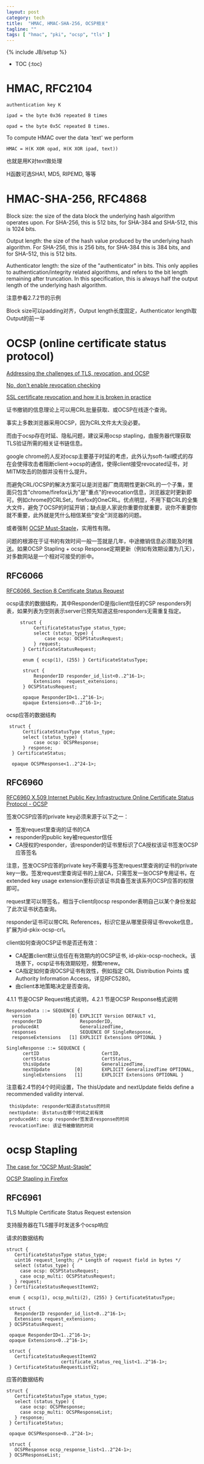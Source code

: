 ```yaml
---
layout: post
category: tech
title:  "HMAC, HMAC-SHA-256, OCSP相关"
tagline: ""
tags: [ "hmac", "pki", "ocsp", "tls" ] 
---
```

{% include JB/setup %}

* TOC
{:toc}

# HMAC, RFC2104

    authentication key K

    ipad = the byte 0x36 repeated B times

    opad = the byte 0x5C repeated B times.

To compute HMAC over the data `text' we perform

    HMAC = H(K XOR opad, H(K XOR ipad, text))

也就是用K对text做处理

H函数可选SHA1, MD5, RIPEMD, 等等

# HMAC-SHA-256, RFC4868

   Block size:  the size of the data block the underlying hash algorithm
      operates upon.  For SHA-256, this is 512 bits, for SHA-384 and
      SHA-512, this is 1024 bits.

   Output length:  the size of the hash value produced by the underlying
      hash algorithm.  For SHA-256, this is 256 bits, for SHA-384 this
      is 384 bits, and for SHA-512, this is 512 bits.

   Authenticator length:  the size of the "authenticator" in bits.  This
      only applies to authentication/integrity related algorithms, and
      refers to the bit length remaining after truncation.  In this
      specification, this is always half the output length of the
      underlying hash algorithm.

注意参看2.7.2节的示例

Block size可以padding对齐，Output length长度固定，Authenticator length取Output的前一半


# OCSP (online certificate status protocol)

[Addressing the challenges of TLS, revocation, and OCSP](https://www.fastly.com/blog/addressing-challenges-tls-revocation-and-ocsp)

[No, don't enable revocation checking](https://www.imperialviolet.org/2014/04/19/revchecking.html)

[SSL certificate revocation and how it is broken in practice](https://medium.com/@alexeysamoshkin/how-ssl-certificate-revocation-is-broken-in-practice-af3b63b9cb3)

证书撤销的信息理论上可以用CRL批量获取、或OCSP在线逐个查询。

事实上多数浏览器采用OCSP，因为CRL文件太大没必要。

而由于ocsp存在时延、隐私问题，建议采用ocsp stapling，由服务器代理获取TLS验证所需的相关证书链信息。

google chrome的人反对ocsp主要基于时延的考虑，此外认为soft-fail模式的存在会使得攻击者阻断client->ocsp的通信，使得client接受revocated证书，对MITM攻击的防御并没有什么提升。

而避免CRL/OCSP的解决方案可以是浏览器厂商周期性更新CRL的一个子集，里面只包含"chrome/firefox认为"是"重点"的revocation信息，浏览器定时更新即可。例如chrome的CRLSet，firefox的OneCRL。优点明显，不用下载CRL的全集大文件，避免了OCSP的时延开销；缺点是人家说你重要你就重要，说你不重要你就不重要，此外就是凭什么相信某些"安全"浏览器的问题。

或者强制 [OCSP Must-Staple](https://scotthelme.co.uk/ocsp-must-staple/)，实用性有限。

问题的根源在于证书的有效时间一般一签就是几年，中途撤销信息必须能及时推送。如果OCSP Stapling + ocsp Response定期更新（例如有效期设置为几天），对多数网站是一个相对可接受的折中。

## RFC6066

[RFC6066, Section 8 Certificate Status Request](https://tools.ietf.org/html/rfc6066#page-14)

ocsp请求的数据结构，其中ResponderID是指client信任的CSP responders列表，如果列表为空则表示server已预先知道这些responders无需重复指定。

         struct {
              CertificateStatusType status_type;
              select (status_type) {
                  case ocsp: OCSPStatusRequest;
              } request;
          } CertificateStatusRequest;

          enum { ocsp(1), (255) } CertificateStatusType;

          struct {
              ResponderID responder_id_list<0..2^16-1>;
              Extensions  request_extensions;
          } OCSPStatusRequest;

          opaque ResponderID<1..2^16-1>;
          opaque Extensions<0..2^16-1>;

ocsp应答的数据结构

     struct {
          CertificateStatusType status_type;
          select (status_type) {
              case ocsp: OCSPResponse;
          } response;
      } CertificateStatus;

      opaque OCSPResponse<1..2^24-1>;

## RFC6960

[RFC6960 X.509 Internet Public Key Infrastructure Online Certificate Status Protocol - OCSP](https://tools.ietf.org/html/rfc6960)

签发OCSP应答的private key必须来源于以下之一：
- 签发request里查询的证书的CA
- responder的public key被requestor信任
- CA授权的responder，该responder的证书里标识了CA授权该证书签发OCSP应答签名

注意，签发OCSP应答的private key不需要与签发request里查询的证书的private key一致。签发request里查询证书的上层CA，只需签发一张OCSP专用证书，在extended key usage extension里标识该证书具备签发该系列OCSP应答的权限即可。

request里可以带签名，相当于client向ocsp responder表明自己以某个身份发起了此次证书状态查询。

responder证书可以带CRL References，标识它是从哪里获得证书revoke信息，扩展为id-pkix-ocsp-crl。

client如何查询OCSP证书是否还有效：
- CA配置client默认信任在有效期内的OCSP证书, id-pkix-ocsp-nocheck。该场景下，ocsp证书有效期较短，频繁renew。
- CA指定如何查询OCSP证书有效性，例如指定 CRL Distribution Points 或 Authority Information Access，详见RFC5280。
- 由client本地策略决定是否查询。

4.1.1 节是OCSP Request格式说明，4.2.1 节是OCSP Response格式说明

    ResponseData ::= SEQUENCE {
      version              [0] EXPLICIT Version DEFAULT v1,
      responderID              ResponderID,
      producedAt               GeneralizedTime,
      responses                SEQUENCE OF SingleResponse,
      responseExtensions   [1] EXPLICIT Extensions OPTIONAL }

    SingleResponse ::= SEQUENCE {
          certID                       CertID,
          certStatus                   CertStatus,
          thisUpdate                   GeneralizedTime,
          nextUpdate         [0]       EXPLICIT GeneralizedTime OPTIONAL,
          singleExtensions   [1]       EXPLICIT Extensions OPTIONAL }


注意看2.4节的4个时间设置，The thisUpdate and nextUpdate fields define a recommended validity interval.

     thisUpdate: responder知道该status的时间
     nextUpdate: 该status在哪个时间之前有效
     producedAt: ocsp responder签发该response的时间
     revocationTime: 该证书被撤销的时间

# ocsp Stapling

[The case for “OCSP Must-Staple”](https://www.grc.com/revocation/ocsp-must-staple.htm)

[OCSP Stapling in Firefox](https://blog.mozilla.org/security/2013/07/29/ocsp-stapling-in-firefox/)

## RFC6961 

TLS Multiple Certificate Status Request extension

支持服务器在TLS握手时发送多个ocsp响应

请求的数据结构

    struct {
       CertificateStatusType status_type;
       uint16 request_length; /* Length of request field in bytes */
       select (status_type) {
         case ocsp: OCSPStatusRequest;
         case ocsp_multi: OCSPStatusRequest;
       } request;
     } CertificateStatusRequestItemV2;

     enum { ocsp(1), ocsp_multi(2), (255) } CertificateStatusType;

     struct {
       ResponderID responder_id_list<0..2^16-1>;
       Extensions request_extensions;
     } OCSPStatusRequest;

     opaque ResponderID<1..2^16-1>;
     opaque Extensions<0..2^16-1>;

     struct {
       CertificateStatusRequestItemV2
                        certificate_status_req_list<1..2^16-1>;
     } CertificateStatusRequestListV2;

应答的数据结构

    struct {
       CertificateStatusType status_type;
       select (status_type) {
         case ocsp: OCSPResponse;
         case ocsp_multi: OCSPResponseList;
       } response;
     } CertificateStatus;

     opaque OCSPResponse<0..2^24-1>;

     struct {
       OCSPResponse ocsp_response_list<1..2^24-1>;
     } OCSPResponseList;
